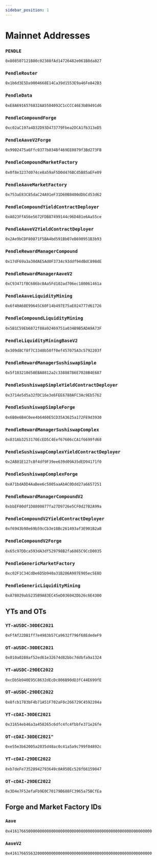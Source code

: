 ```yaml
---
sidebar_position: 1
---
```


# Mainnet Addresses

### `PENDLE`
`0x808507121B80c02388fAd14726482e061B8da827`

### `PendleRouter`
`0x1b6d3E5Da9004668E14Ca39d1553E9a46Fe842B3`

### `PendleData`
`0xE8A6916576832AA5504092C1cCCC46E3bB9491d6`

### `PendleCompoundForge`
`0xc02aC197a4D32D93D473779Fbea2DCA1fb313eD5`

### `PendleAaveV2Forge`
`0x9902475a6Ffc0377b034Bf469EE0879f3Bd273FB`

### `PendleCompoundMarketFactory`
`0x0f8e3237d074ce8a59aF5D0d476BCd5B85aEFe09`

### `PendleAaveMarketFactory`
`0x753aE83C85daC24A91eF31D60B8400dDbCd53d62`

### `PendleCompoundYieldContractDeployer`
`0xA023FfA56e5672FDB87499144c96D481e6Aa55ce`

### `PendleAaveV2YieldContractDeployer`
`0x2Ae9bCDF80871F5BA4bd591Bb07eB690951B3b93`

### `PendleRewardManagerCompound`
`0x17dF69a3a30dAE5Ad0F3734c93ddf94dBdC898dE`

### `PendleRewardManagerAaveV2`
`0xC93471fBC686bc0Aa5Fd102ad706ec180061461a`

### `PendleAaveLiquidityMining`
`0x6f40A68E99645C60F14b497E75aE024777d61726`

### `PendleCompoundLiquidityMining`
`0x5B1C59Eb6872f88a92469751a034B9B5ADA9A73F`

### `PendleLiquidityMiningBaseV2`
`0x309d8Cf8f7C3340b50ff0ef457075A3c5792203f`

### `PendleRewardManagerSushiswapSimple`
`0x5f183210d58EBA0812a2c33888786E7028B4E687`

### `PendleSushiswapSimpleYieldContractDeployer`
`0x3714e5d5a32fDC16e3e6FEE6788AFC3Ac9Eb5762`

### `PendleSushiswapSimpleForge`
`0x6B0e6B4C0ee4b6460E5CD35A3625a172FE9d3930`

### `PendleRewardManagerSushiswapComplex`
`0x831Ab3253170EcED5C4Eef67606cCA1f6699fd68`

### `PendleSushiswapComplexYieldContractDeployer`
`0x2AB81E127c8f4df9F39ee639d09A35dED94171f0`

### `PendleSushiswapComplexForge`
`0xA71bdADD4AaBee6c5005aaAbAC0Ddd27a6657251`

### `PendleRewardManagerCompoundV2`
`0xbbEF00df1D8800877fa27D9726e5CF0d27B2A99a`

### `PendleCompoundV2YieldContractDeployer`
`0xf6943b98e69b59cCb3e18Bc261493af3E901B2aB`

### `PendleCompoundV2Forge`
`0x65c97DDca593dA3df529798B2fa6865C9CcD0035`

### `PendleGenericMarketFactory`
`0xc02F1C34CdDe6D5b940a31B286A987E905ec5E8D`

### `PendleGenericLiquidityMining`
`0xA78029ab5235B9A83EC45eD036042Db26c6E4300`

## YTs and OTs

### `YT-aUSDC-30DEC2021`
`0xFfAf22DB1ff7e4983b57Ca9632f796f68EdedeF9`

### `OT-aUSDC-30DEC2021`
`0x010a0288af52ed61e32674d82bbc7ddbfa9a1324`

### `YT-aUSDC-29DEC2022`
`0xcDb5b940E95C8632dEcDc806B90dD3fC44E699fE`

### `OT-aUSDC-29DEC2022`
`0x8fcb1783bF4b71A51F702aF0c266729C4592204a`

### `YT-cDAI-30DEC2021`
`0x31654eb46a3a450265c6dfc4fc4fbbfe371e26fe`

### `OT-cDAI-30DEC2021"`
`0xe55e3b62005a2035d48ac0c41a5a9c799f04892c`

### `YT-cDAI-29DEC2022`
`0xb7deFe73528942793649c0A950Ec528f66159047`

### `OT-cDAI-29DEC2022`
`0x3D4e7F52efaFb9E0C70179B688FC3965a75BCfEa`

## Forge and Market Factory IDs

### `Aave`
`0x41617665000000000000000000000000000000000000000000000000000000`

### `AaveV2`
`0x41617665563200000000000000000000000000000000000000000000000000`
